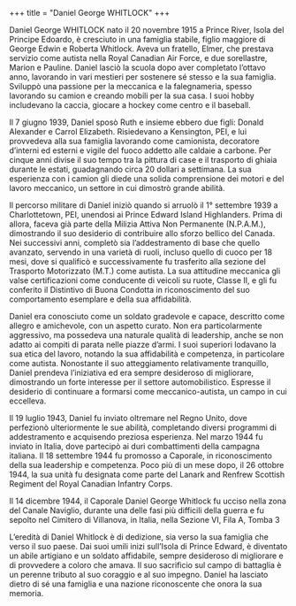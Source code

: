 +++
title = "Daniel George WHITLOCK"
+++

Daniel George WHITLOCK  nato il 20 novembre 1915 a Prince River, Isola del Principe Edoardo, è cresciuto in una famiglia stabile, figlio maggiore di George Edwin e Roberta Whitlock. Aveva un fratello, Elmer, che prestava servizio come autista nella Royal Canadian Air Force, e due sorellastre, Marion e Pauline. Daniel lasciò la scuola dopo aver completato l’ottavo anno, lavorando in vari mestieri per sostenere sé stesso e la sua famiglia. Sviluppò una passione per la meccanica e la falegnameria, spesso lavorando su camion e creando mobili per la sua casa. I suoi hobby includevano la caccia, giocare a hockey come centro e il baseball.

Il 7 giugno 1939, Daniel sposò Ruth e insieme ebbero due figli: Donald Alexander e Carrol Elizabeth. Risiedevano a Kensington, PEI, e lui provvedeva alla sua famiglia lavorando come camionista, decoratore d’interni ed esterni e vigile del fuoco addetto alle caldaie a carbone. Per cinque anni divise il suo tempo tra la pittura di case e il trasporto di ghiaia durante le estati, guadagnando circa 20 dollari a settimana. La sua esperienza con i camion gli diede una solida comprensione dei motori e del lavoro meccanico, un settore in cui dimostrò grande abilità.

Il percorso militare di Daniel iniziò quando si arruolò il 1° settembre 1939 a Charlottetown, PEI, unendosi ai Prince Edward Island Highlanders. Prima di allora, faceva già parte della Milizia Attiva Non Permanente (N.P.A.M.), dimostrando il suo desiderio di contribuire allo sforzo bellico del Canada. Nei successivi anni, completò sia l’addestramento di base che quello avanzato, servendo in una varietà di ruoli, incluso quello di cuoco per 18 mesi, dove si qualificò e successivamente fu trasferito alla sezione del Trasporto Motorizzato (M.T.) come autista. La sua attitudine meccanica gli valse certificazioni come conducente di veicoli su ruote, Classe II, e gli fu conferito il Distintivo di Buona Condotta in riconoscimento del suo comportamento esemplare e della sua affidabilità.

Daniel era conosciuto come un soldato gradevole e capace, descritto come allegro e amichevole, con un aspetto curato. Non era particolarmente aggressivo, ma possedeva una naturale qualità di leadership, anche se non adatto ai compiti di parata nelle piazze d’armi. I suoi superiori lodavano la sua etica del lavoro, notando la sua affidabilità e competenza, in particolare come autista. Nonostante il suo atteggiamento relativamente tranquillo, Daniel prendeva l’iniziativa ed era sempre desideroso di migliorare, dimostrando un forte interesse per il settore automobilistico. Espresse il desiderio di continuare a formarsi come meccanico-autista, un campo in cui eccelleva.

Il 19 luglio 1943, Daniel fu inviato oltremare nel Regno Unito, dove perfezionò ulteriormente le sue abilità, completando diversi programmi di addestramento e acquisendo preziosa esperienza. Nel marzo 1944 fu inviato in Italia, dove partecipò ai duri combattimenti della campagna italiana. Il 18 settembre 1944 fu promosso a Caporale, in riconoscimento della sua leadership e competenza. Poco più di un mese dopo, il 26 ottobre 1944, la sua unità fu designata come parte del Lanark and Renfrew Scottish Regiment del Royal Canadian Infantry Corps.

Il 14 dicembre 1944, il Caporale Daniel George Whitlock fu ucciso nella zona del Canale Naviglio, durante una delle fasi più difficili della guerra e fu sepolto nel Cimitero di Villanova, in Italia, nella Sezione VI, Fila A, Tomba 3

L’eredità di Daniel Whitlock è di dedizione, sia verso la sua famiglia che verso il suo paese. Dai suoi umili inizi sull’Isola di Prince Edward, è diventato un abile artigiano e un soldato affidabile, sempre desideroso di migliorare e di provvedere a coloro che amava. Il suo sacrificio sul campo di battaglia è un perenne tributo al suo coraggio e al suo impegno. Daniel ha  lasciato dietro di sé una famiglia e una nazione riconoscente che onora la sua memoria.
